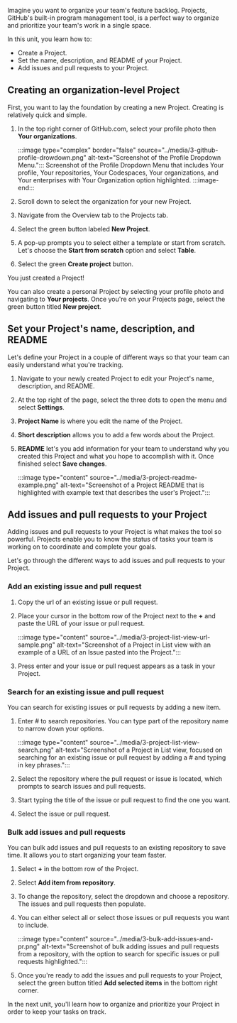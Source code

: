 ﻿Imagine you want to organize your team's feature backlog. Projects, GitHub's built-in program management tool, is a perfect way to organize and prioritize your team's work in a single space.

In this unit, you learn how to:

- Create a Project.
- Set the name, description, and README of your Project.
- Add issues and pull requests to your Project.

## Creating an organization-level Project

First, you want to lay the foundation by creating a new Project. Creating is relatively quick and simple.

1. In the top right corner of GitHub.com, select your profile photo then **Your organizations**.

   :::image type="complex" border="false" source="../media/3-github-profile-drowdown.png" alt-text="Screenshot of the Profile Dropdown Menu.":::
    Screenshot of the Profile Dropdown Menu that includes Your profile, Your repositories, Your Codespaces, Your organizations, and Your enterprises with Your Organization option highlighted.
   :::image-end:::

1. Scroll down to select the organization for your new Project.
1. Navigate from the Overview tab to the Projects tab.
1. Select the green button labeled **New Project**.
1. A pop-up prompts you to select either a template or start from scratch. Let's choose the **Start from scratch** option and select **Table**.
1. Select the green **Create project** button.

You just created a Project!

You can also create a personal Project by selecting your profile photo and navigating to **Your projects**. Once you're on your Projects page, select the green button titled **New project**.

## Set your Project's name, description, and README

Let's define your Project in a couple of different ways so that your team can easily understand what you're tracking.

1. Navigate to your newly created Project to edit your Project's name, description, and README.
1. At the top right of the page, select the three dots to open the menu and select **Settings**.
1. **Project Name** is where you edit the name of the Project.
1. **Short description** allows you to add a few words about the Project.
1. **README** let's you add information for your team to understand why you created this Project and what you hope to accomplish with it. Once finished select **Save changes**.

   :::image type="content" source="../media/3-project-readme-example.png" alt-text="Screenshot of a Project README that is highlighted with example text that describes the user's Project.":::

## Add issues and pull requests to your Project

Adding issues and pull requests to your Project is what makes the tool so powerful. Projects enable you to know the status of tasks your team is working on to coordinate and complete your goals.

Let's go through the different ways to add issues and pull requests to your Project.

### Add an existing issue and pull request

1. Copy the url of an existing issue or pull request.
1. Place your cursor in the bottom row of the Project next to the **+** and paste the URL of your issue or pull request.

   :::image type="content" source="../media/3-project-list-view-url-sample.png" alt-text="Screenshot of a Project in List view with an example of a URL of an Issue pasted into the Project.":::

1. Press enter and your issue or pull request appears as a task in your Project.

### Search for an existing issue and pull request

You can search for existing issues or pull requests by adding a new item.

1. Enter # to search repositories. You can type part of the repository name to narrow down your options.

   :::image type="content" source="../media/3-project-list-view-search.png" alt-text="Screenshot of a Project in List view, focused on searching for an existing issue or pull request by adding a # and typing in key phrases.":::

1. Select the repository where the pull request or issue is located, which prompts to search issues and pull requests.
1. Start typing the title of the issue or pull request to find the one you want.
1. Select the issue or pull request.

### Bulk add issues and pull requests

You can bulk add issues and pull requests to an existing repository to save time. It allows you to start organizing your team faster.

1. Select **+** in the bottom row of the Project.
1. Select **Add item from repository**.
1. To change the repository, select the dropdown and choose a repository. The issues and pull requests then populate.
1. You can either select all or select those issues or pull requests you want to include.

   :::image type="content" source="../media/3-bulk-add-issues-and-pr.png" alt-text="Screenshot of bulk adding issues and pull requests from a repository, with the option to search for specific issues or pull requests highlighted.":::

1. Once you're ready to add the issues and pull requests to your Project, select the green button titled **Add selected items** in the bottom right corner.

In the next unit, you'll learn how to organize and prioritize your Project in order to keep your tasks on track.
